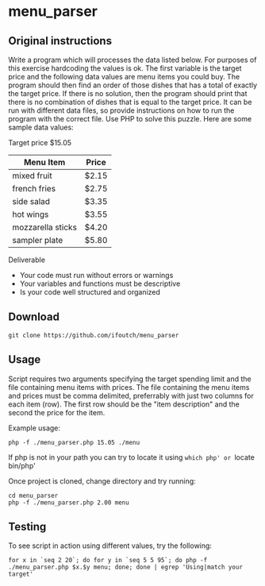 # menu_parser

## Original instructions

Write a program which will processes the data listed below. For purposes of this exercise hardcoding the values is ok. The first variable is the target price and the following data values are menu items you could buy. The program should then find an order of those dishes that has a total of exactly the target price. If there is no solution, then the program should print that there is no combination of dishes that is equal to the target price. It can be run with different data files, so provide instructions on how to run the program with the correct file. Use PHP to solve this puzzle.
Here are some sample data values:

Target price $15.05

|Menu Item|Price|
|---------|-----|
|mixed fruit|$2.15|
|french fries|$2.75|
|side salad|$3.35|
|hot wings|$3.55|
|mozzarella sticks|$4.20|
|sampler plate|$5.80|

Deliverable
- Your code must run without errors or warnings
- Your variables and functions must be descriptive
- Is your code well structured and organized

## Download 

    git clone https://github.com/ifoutch/menu_parser

## Usage

  Script requires two arguments specifying the target spending limit and the file containing menu items with prices.
  The file containing the menu items and prices must be comma delimited, preferrably with just two columns for each item (row).
  The first row should be the "item description" and the second the price for the item.
  
  Example usage:
  
    php -f ./menu_parser.php 15.05 ./menu

  If php is not in your path you can try to locate it using `which php' or `locate bin/php'

Once project is cloned, change directory and try running:

    cd menu_parser
    php -f ./menu_parser.php 2.00 menu
    
## Testing

To see script in action using different values, try the following:

    for x in `seq 2 20`; do for y in `seq 5 5 95`; do php -f ./menu_parser.php $x.$y menu; done; done | egrep 'Using|match your target'
